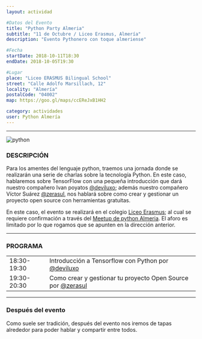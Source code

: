 ```yaml
---
layout: actividad

#Datos del Evento
title: "Python Party Almeria"
subtitle: "11 de Octubre / Liceo Erasmus, Almería"
description: "Evento Pythonero con toque almeriense"

#Fecha
startDate: 2018-10-11T18:30
endDate: 2018-10-05T19:30

#Lugar
place: "Liceo ERASMUS Bilingual School"
street: "Calle Adolfo Marsillach, 12"
locality: "Almería"
postalCode: "04002"
map: https://goo.gl/maps/ccEReJxB1HH2

category: actividades
user: Python Almería
---
```

 </div>
        <hr class="large">
        <p><img src="https://upload.wikimedia.org/wikipedia/commons/thumb/0/0a/Python.svg/768px-Python.svg.png" alt="python" class="center" /></p>

<h3 id="descripción">DESCRIPCIÓN</h3>

<p>Para los amentes del lenguaje python, traemos una jornada donde se realizarán una serie de charlas sobre la tecnología Python. En este caso, hablaremos sobre TensorFlow con una pequeña introducción que dará nuestro compañero Ivan poyatos <a href="https://twitter.com/deviluxo">@deviluxo</a>; además nuestro compañero Víctor Suárez <a href="https://twitter.com/zerasul">@zerasul</a>, nos hablará sobre como crear y gestionar un proyecto open source con herramientas gratuitas.</p>

<p>En este caso, el evento se realizará en el colegio <a href="https://www.facebook.com/liceoerasmus/">Liceo Erasmus</a>; al cual se requiere confirmación a través del <a href="https://www.meetup.com/es-ES/Python-Almeria/">Meetup de python Almeria</a>. El aforo es limitado por lo que rogamos que se apunten en la dirección anterior.</p>

<hr />

<h3 id="programa">PROGRAMA</h3>

<table>
  <tbody>
    <tr>
      <td>18:30-19:30</td>
      <td>Introducción a Tensorflow con Python por <a href="https://twitter.com/deviluxo">@deviluxo</a></td>
    </tr>
    <tr>
      <td>19:30-20:30</td>
      <td>Como crear y gestionar tu proyecto Open Source por <a href="https://twitter.com/zerasul">@zerasul</a></td>
    </tr>
  </tbody>
</table>

<hr />

<h3 id="después-del-evento">Después del evento</h3>

<p>Como suele ser tradición, después del evento nos iremos de tapas alrededor para poder hablar y compartir entre todos.</p>


